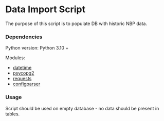 <h1>Data Import Script</h1>
The purpose of this script is to populate DB with historic NBP data.

<h3>Dependencies</h3>
Python version: Python 3.10 +

Modules:
- [datetime](https://docs.python.org/3/library/datetime.html)
- [psycopg2](https://pypi.org/project/psycopg2/)
- [requests](https://pypi.org/project/requests/)
- [configparser](https://docs.python.org/3/library/configparser.html)

<h3>Usage</h3>
Script should be used on empty database - no data should be present in tables.

